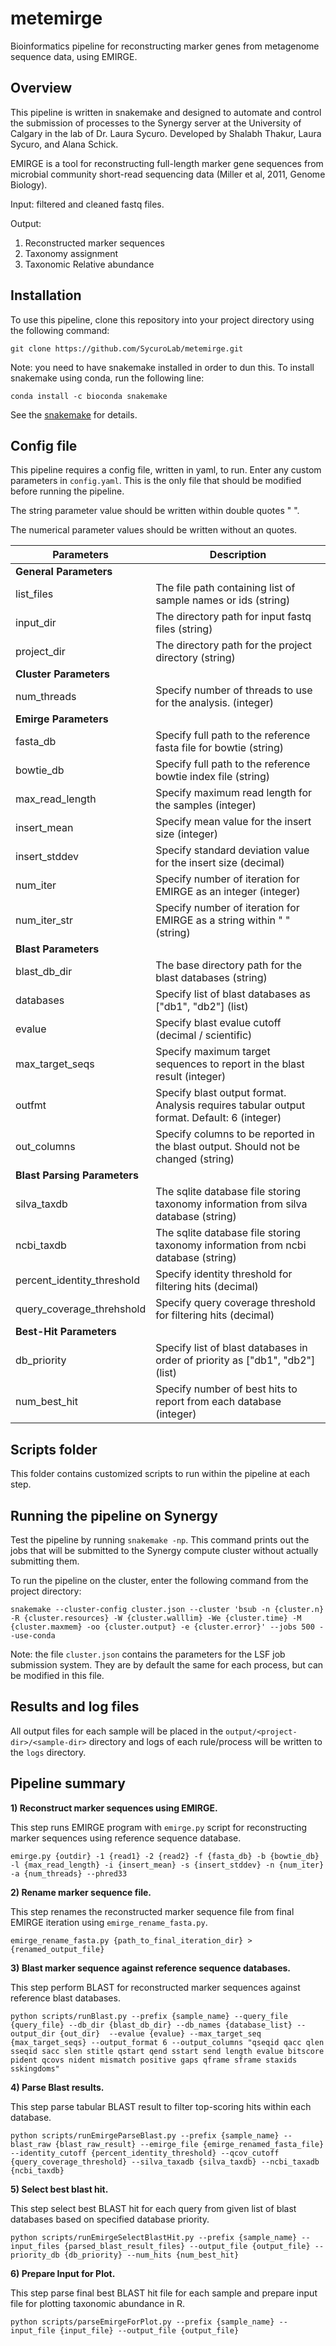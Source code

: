 # metemirge
Bioinformatics pipeline for reconstructing marker genes from metagenome sequence data, using EMIRGE.

## Overview

This pipeline is written in snakemake and designed to automate and control the submission of processes to the Synergy server at the University of Calgary in the lab of Dr. Laura Sycuro. Developed by Shalabh Thakur, Laura Sycuro, and Alana Schick.

EMIRGE is a tool for reconstructing full-length marker gene sequences from microbial community short-read sequencing data (Miller et al, 2011, Genome Biology). 

Input: filtered and cleaned fastq files. 

Output: 
1) Reconstructed marker sequences
2) Taxonomy assignment
3) Taxonomic Relative abundance

## Installation

To use this pipeline, clone this repository into your project directory using the following command:

```
git clone https://github.com/SycuroLab/metemirge.git
```

Note: you need to have snakemake installed in order to dun this. To install snakemake using conda, run the following line:

```
conda install -c bioconda snakemake
```

See the [snakemake](https://bitbucket.org/johanneskoester/snakemake/wiki/Home) for details.

## Config file

This pipeline requires a config file, written in yaml, to run. Enter any custom parameters in `config.yaml`. This is the only file that should be modified before running the pipeline. 

The string parameter value should be written within double quotes " ".

The numerical parameter values should be written without an quotes.

| Parameters | Description |
| ---------- | ----------- |
| **General Parameters** |
| list_files | The file path containing list of sample names or ids (string) |
| input_dir | The directory path for input fastq files (string) |
| project_dir | The directory path for the project directory (string) |
| **Cluster Parameters** |
| num_threads | Specify number of threads to use for the analysis. (integer) |
| **Emirge Parameters** |
| fasta_db | Specify full path to the reference fasta file for bowtie (string) |
| bowtie_db | Specify full path to the reference bowtie index file (string) |
| max_read_length | Specify maximum read length for the samples (integer) |
| insert_mean | Specify mean value for the insert size (integer) |
| insert_stddev | Specify standard deviation value for the insert size (decimal) |
| num_iter | Specify number of iteration for EMIRGE as an integer (integer) |
| num_iter_str | Specify number of iteration for EMIRGE as a string within " " (string) |
| **Blast Parameters** |
| blast_db_dir | The base directory path for the blast databases (string) |
| databases | Specify list of blast databases as ["db1", "db2"] (list) |
| evalue | Specify blast evalue cutoff (decimal / scientific) |
| max_target_seqs | Specify maximum target sequences to report in the blast result (integer) |
| outfmt | Specify blast output format. Analysis requires tabular output format. Default: 6 (integer)|
| out_columns | Specify columns to be reported in the blast output. Should not be changed (string) |
| **Blast Parsing Parameters** |
| silva_taxdb | The sqlite database file storing taxonomy information from silva database (string) |
| ncbi_taxdb | The sqlite database file storing taxonomy information from ncbi database (string) |
| percent_identity_threshold | Specify identity threshold for filtering hits (decimal) |
| query_coverage_threhshold | Specify query coverage threshold for filtering hits (decimal) |
| **Best-Hit Parameters** |
| db_priority | Specify list of blast databases in order of priority as ["db1", "db2"] (list) |
| num_best_hit | Specify number of best hits to report from each database (integer) |


## Scripts folder

 This folder contains customized scripts to run within the pipeline at each step.


## Running the pipeline on Synergy

Test the pipeline by running `snakemake -np`. This command prints out the jobs that will be submitted to the Synergy compute cluster without actually submitting them.

To run the pipeline on the cluster, enter the following command from the project directory:

```
snakemake --cluster-config cluster.json --cluster 'bsub -n {cluster.n} -R {cluster.resources} -W {cluster.walllim} -We {cluster.time} -M {cluster.maxmem} -oo {cluster.output} -e {cluster.error}' --jobs 500 --use-conda
```

Note: the file `cluster.json` contains the parameters for the LSF job submission system. They are by default the same for each process, but can be modified in this file.

## Results and log files

All output files for each sample will be placed in the `output/<project-dir>/<sample-dir>` directory and logs of each rule/process will be written to the `logs` directory.

## Pipeline summary

**1) Reconstruct marker sequences using EMIRGE.**

This step runs EMIRGE program with `emirge.py` script for reconstructing marker sequences using reference sequence database.

```
emirge.py {outdir} -1 {read1} -2 {read2} -f {fasta_db} -b {bowtie_db} -l {max_read_length} -i {insert_mean} -s {insert_stddev} -n {num_iter} -a {num_threads} --phred33
```      

**2) Rename marker sequence file.**

This step renames the reconstructed marker sequence file from final EMIRGE iteration using `emirge_rename_fasta.py`.

```
emirge_rename_fasta.py {path_to_final_iteration_dir} > {renamed_output_file}
```

**3) Blast marker sequence against reference sequence databases.**

This step perform BLAST for reconstructed marker sequences against reference blast databases.

```
python scripts/runBlast.py --prefix {sample_name} --query_file {query_file} --db_dir {blast_db_dir} --db_names {database_list} --output_dir {out_dir}  --evalue {evalue} --max_target_seq {max_target_seqs} --output_format 6 --output_columns "qseqid qacc qlen sseqid sacc slen stitle qstart qend sstart send length evalue bitscore pident qcovs nident mismatch positive gaps qframe sframe staxids sskingdoms"
```

**4) Parse Blast results.**

This step parse tabular BLAST result to filter top-scoring hits within each database.

```
python scripts/runEmirgeParseBlast.py --prefix {sample_name} --blast_raw {blast_raw_result} --emirge_file {emirge_renamed_fasta_file} --identity_cutoff {percent_identity_threshold} --qcov_cutoff {query_coverage_threshold} --silva_taxadb {silva_taxdb} --ncbi_taxadb {ncbi_taxdb}
```

**5) Select best blast hit.**

This step select best BLAST hit for each query from given list of blast databases based on specified database priority.

```
python scripts/runEmirgeSelectBlastHit.py --prefix {sample_name} --input_files {parsed_blast_result_files} --output_file {output_file} --priority_db {db_priority} --num_hits {num_best_hit}
```

**6) Prepare Input for Plot.**

This step parse final best BLAST hit file for each sample and prepare input file for plotting taxonomic abundance in R.

```
python scripts/parseEmirgeForPlot.py --prefix {sample_name} --input_file {input_file} --output_file {output_file}
```
